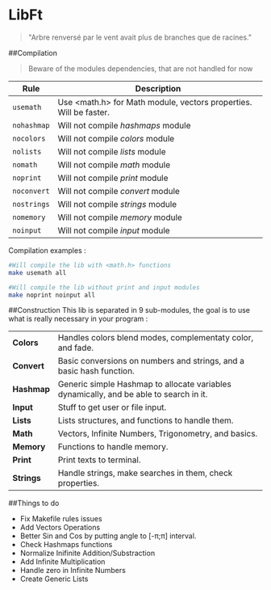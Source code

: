 LibFt
=====
> "Arbre renversé par le vent avait plus de branches que de racines."

##Compilation
>Beware of the modules dependencies, that are not handled for now

|Rule|Description|
|----|-----------|
|`usemath`|Use <math.h> for Math module, vectors properties. Will be faster.|
|`nohashmap`|Will not compile *hashmaps* module|
|`nocolors`|Will not compile *colors* module|
|`nolists`|Will not compile *lists* module|
|`nomath`|Will not compile *math* module|
|`noprint`|Will not compile *print* module|
|`noconvert`|Will not compile *convert* module|
|`nostrings`|Will not compile *strings* module|
|`nomemory`|Will not compile *memory* module|
|`noinput`|Will not compile *input* module|


Compilation examples :
```sh
#Will compile the lib with <math.h> functions
make usemath all
```
```sh
#Will compile the lib without print and input modules
make noprint noinput all
```

##Construction
This lib is separated in 9 sub-modules, the goal is to use what is really necessary in your program :

|||
|---|---|
|**Colors**|Handles colors blend modes, complementaty color, and fade.|
|**Convert**|Basic conversions on numbers and strings, and a basic hash function.|
|**Hashmap**|Generic simple Hashmap to allocate variables dynamically, and be able to search in it.|
|**Input**|Stuff to get user or file input.|
|**Lists**|Lists structures, and functions to handle them.|
|**Math**|Vectors, Infinite Numbers, Trigonometry, and basics.|
|**Memory**|Functions to handle memory.|
|**Print**|Print texts to terminal.|
|**Strings**|Handle strings, make searches in them, check properties.|

##Things to do
* Fix Makefile rules issues
* Add Vectors Operations
* Better Sin and Cos by putting angle to [-π;π] interval.
* Check Hashmaps functions
* Normalize Inifinite Addition/Substraction
* Add Infinite Multiplication
* Handle zero in Infinite Numbers
* Create Generic Lists

